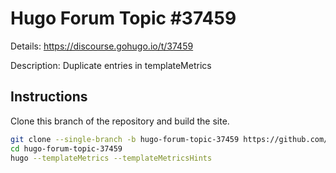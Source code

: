 # Hugo Forum Topic #37459

Details: <https://discourse.gohugo.io/t/37459>

Description: Duplicate entries in templateMetrics

## Instructions

Clone this branch of the repository and build the site.

```bash
git clone --single-branch -b hugo-forum-topic-37459 https://github.com/jmooring/hugo-testing hugo-forum-topic-37459
cd hugo-forum-topic-37459
hugo --templateMetrics --templateMetricsHints
```
